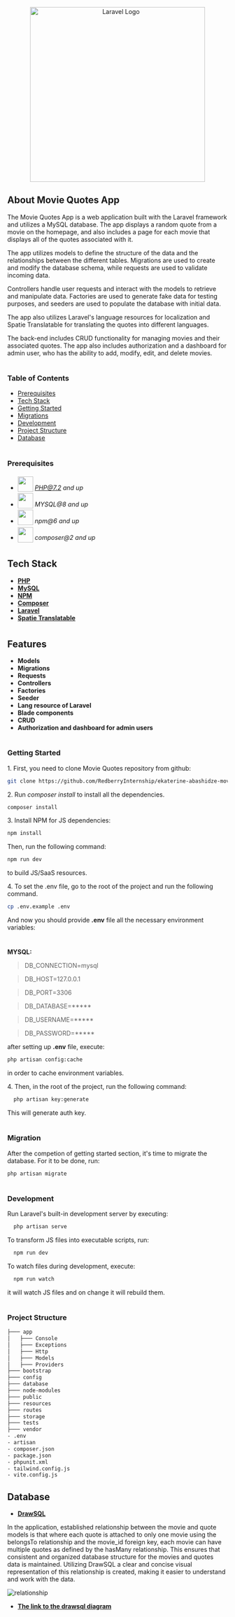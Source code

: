<p align="center"><a href="https://laravel.com" target="_blank"><img src="https://raw.githubusercontent.com/laravel/art/master/logo-lockup/5%20SVG/2%20CMYK/1%20Full%20Color/laravel-logolockup-cmyk-red.svg" width="400" alt="Laravel Logo"></a></p>

## About Movie Quotes App

The Movie Quotes App is a web application built with the Laravel framework and utilizes a MySQL database. The app displays a random quote from a movie on the homepage, and also includes a page for each movie that displays all of the quotes associated with it.

The app utilizes models to define the structure of the data and the relationships between the different tables. Migrations are used to create and modify the database schema, while requests are used to validate incoming data.

Controllers handle user requests and interact with the models to retrieve and manipulate data. Factories are used to generate fake data for testing purposes, and seeders are used to populate the database with initial data.

The app also utilizes Laravel's language resources for localization and Spatie Translatable for translating the quotes into different languages.

The back-end includes CRUD functionality for managing movies and their associated quotes. The app also includes authorization and a dashboard for admin user, who has  the ability to add, modify, edit, and delete movies.

#
### Table of Contents
* [Prerequisites](#prerequisites)
* [Tech Stack](#tech-stack)
* [Getting Started](#getting-started)
* [Migrations](#migration)
* [Development](#development)
* [Project Structure](#project-structure)
* [Database](#database-backups)

#
### Prerequisites

* <img src="readme/assets/php.svg" width="35" style="position: relative; top: 4px" /> *PHP@7.2 and up*
* <img src="readme/assets/mysql.png" width="35" style="position: relative; top: 4px" /> *MYSQL@8 and up*
* <img src="readme/assets/npm.png" width="35" style="position: relative; top: 4px" /> *npm@6 and up*
* <img src="readme/assets/composer.png" width="35" style="position: relative; top: 6px" /> *composer@2 and up*

#
## Tech Stack

- **[PHP](https://www.php.net/)**
- **[MySQL](https://www.mysql.com/)**
- **[NPM](https://www.npmjs.com/)**
- **[Composer](https://getcomposer.org/)**
- **[Laravel](https://laravel.com/)**
- **[Spatie Translatable](https://github.com/spatie/laravel-translatable)**

#
## Features

- **Models**
- **Migrations**
- **Requests**
- **Controllers**
- **Factories**
- **Seeder**
- **Lang resource of Laravel**
- **Blade components**
- **CRUD**
- **Authorization and dashboard for admin users**

#
### Getting Started
1\. First, you need to clone Movie Quotes repository from github:
```sh
git clone https://github.com/RedberryInternship/ekaterine-abashidze-movie-quotes.git
```

2\. Run *composer install* to install all the dependencies.
```sh
composer install
```

3\. Install NPM for JS dependencies:
```sh
npm install
```

Then, run the following command:
```sh
npm run dev
```
to build JS/SaaS resources.

4\. To set the .env file, go to the root of the project and run the following command.
```sh
cp .env.example .env
```
And now you should provide **.env** file all the necessary environment variables:

#
**MYSQL:**
>DB_CONNECTION=mysql

>DB_HOST=127.0.0.1

>DB_PORT=3306

>DB_DATABASE=*****

>DB_USERNAME=*****

>DB_PASSWORD=*****


after setting up **.env** file, execute:
```sh
php artisan config:cache
```
in order to cache environment variables.

4\. Then, in the root of the project, run the following command:
```sh
  php artisan key:generate
```
This will generate auth key.


#
### Migration
After the competion of getting started section, it's time to migrate the database. For it to be done, run:
```sh
php artisan migrate
```

#
### Development

Run Laravel's built-in development server by executing:

```sh
  php artisan serve
```

To transform JS files into executable scripts, run:

```sh
  npm run dev
```

To watch files during development, execute:

```sh
  npm run watch
```
it will watch JS files and on change it will rebuild them.


#
### Project Structure

```bash
├─── app
│   ├─── Console
│   ├─── Exceptions
│   ├─── Http
│   ├─── Models
│   ├─── Providers
├─── bootstrap
├─── config
├─── database
├─── node-modules
├─── public
├─── resources
├─── routes
├─── storage
├─── tests
├─── vendor
- .env
- artisan
- composer.json
- package.json
- phpunit.xml
- tailwind.config.js
- vite.config.js
```

## Database

- **[DrawSQL](https://drawsql.app/)**

In the application, established relationship between the movie and quote models is that where each quote is attached to only one movie using the belongsTo relationship and the movie_id foreign key, each movie can have multiple quotes as defined by the hasMany relationship. This ensures that  consistent and organized database structure for the movies and quotes data is maintained. Utilizing DrawSQL a clear and concise visual representation of this relationship is created, making it easier  to understand and work with the data.

![relationship](https://user-images.githubusercontent.com/109977347/232478489-eed5743c-c590-4c80-a301-4027ec40d7f8.jpg)

- **[The link to the drawsql diagram](https://drawsql.app/teams/ekas-team/diagrams/movies)**